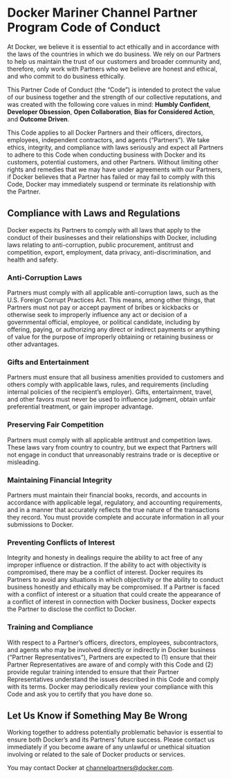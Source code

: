 # Docker Mariner Channel Partner Program Code of Conduct

At Docker, we believe it is essential to act ethically and in accordance with the laws of the countries in which we do business. We rely on our Partners to help us maintain the trust of our customers and broader community and, therefore, only work with Partners who we believe are honest and ethical, and who commit to do business ethically.

This Partner Code of Conduct (the “Code”) is intended to protect the value of our business together and the strength of our collective reputations, and was created with the following core values in mind: **Humbly Confident**, **Developer Obsession**, **Open Collaboration**, **Bias for Considered Action**, and **Outcome Driven**.

This Code applies to all Docker Partners and their officers, directors, employees, independent contractors, and agents (“Partners”). We take ethics, integrity, and compliance with laws seriously and expect all Partners to adhere to this Code when conducting business with Docker and its customers, potential customers, and other Partners. Without limiting other rights and remedies that we may have under agreements with our Partners, if Docker believes that a Partner has failed or may fail to comply with this Code, Docker may immediately suspend or terminate its relationship with the Partner.

## Compliance with Laws and Regulations

Docker expects its Partners to comply with all laws that apply to the conduct of their businesses and their relationships with Docker, including laws relating to anti-corruption, public procurement, antitrust and competition, export, employment, data privacy, anti-discrimination, and health and safety.

### Anti-Corruption Laws

Partners must comply with all applicable anti-corruption laws, such as the U.S. Foreign Corrupt Practices Act. This means, among other things, that Partners must not pay or accept payment of bribes or kickbacks or otherwise seek to improperly influence any act or decision of a governmental official, employee, or political candidate, including by offering, paying, or authorizing any direct or indirect payments or anything of value for the purpose of improperly obtaining or retaining business or other advantages.

### Gifts and Entertainment

Partners must ensure that all business amenities provided to customers and others comply with applicable laws, rules, and requirements (including internal policies of the recipient’s employer). Gifts, entertainment, travel, and other favors must never be used to influence judgment, obtain unfair preferential treatment, or gain improper advantage.

### Preserving Fair Competition

Partners must comply with all applicable antitrust and competition laws. These laws vary from country to country, but we expect that Partners will not engage in conduct that unreasonably restrains trade or is deceptive or misleading.

### Maintaining Financial Integrity

Partners must maintain their financial books, records, and accounts in accordance with applicable legal, regulatory, and accounting requirements, and in a manner that accurately reflects the true nature of the transactions they record. You must provide complete and accurate information in all your submissions to Docker.

### Preventing Conflicts of Interest

Integrity and honesty in dealings require the ability to act free of any improper influence or distraction. If the ability to act with objectivity is compromised, there may be a conflict of interest. Docker requires its Partners to avoid any situations in which objectivity or the ability to conduct business honestly and ethically may be compromised. If a Partner is faced with a conflict of interest or a situation that could create the appearance of a conflict of interest in connection with Docker business, Docker expects the Partner to disclose the conflict to Docker.

### Training and Compliance

With respect to a Partner’s officers, directors, employees, subcontractors, and agents who may be involved directly or indirectly in Docker business (“Partner Representatives”), Partners are expected to (1) ensure that their Partner Representatives are aware of and comply with this Code and (2) provide regular training intended to ensure that their Partner Representatives understand the issues described in this Code and comply with its terms. Docker may periodically review your compliance with this Code and ask you to certify that you have done so.

## Let Us Know if Something May Be Wrong

Working together to address potentially problematic behavior is essential to ensure both Docker’s and its Partners’ future success. Please contact us immediately if you become aware of any unlawful or unethical situation involving or related to the sale of Docker products or services.

You may contact Docker at [channelpartners@docker.com](mailto:channelpartners@docker.com).
